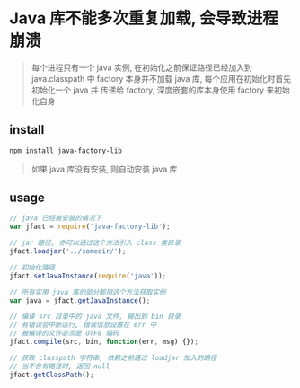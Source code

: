 # Java 库不能多次重复加载, 会导致进程崩溃

> 每个进程只有一个 java 实例, 在初始化之前保证路径已经加入到 java.classpath 中
> factory 本身并不加载 java 库, 每个应用在初始化时首先初始化一个 java 并
> 传递给 factory, 深度嵌套的库本身使用 factory 来初始化自身


## install

```bash
npm install java-factory-lib
```

> 如果 java 库没有安装, 则自动安装 java 库


## usage

```js
// java 已经被安装的情况下
var jfact = require('java-factory-lib');

// jar 路径, 亦可以通过这个方法引入 class 类目录
jfact.loadjar('../somedir/');

// 初始化路径
jfact.setJavaInstance(require('java'));

// 所有实用 java 库的部分都用这个方法获取实例
var java = jfact.getJavaInstance();

// 编译 src 目录中的 java 文件, 输出到 bin 目录
// 有错误会中断运行, 错误信息设置在 err 中
// 被编译的文件必须是 UTF8 编码
jfact.compile(src, bin, function(err, msg) {});

// 获取 classpath 字符串, 依赖之前通过 loadjar 加入的路径
// 当不含有路径时, 返回 null
jfact.getClassPath();
```